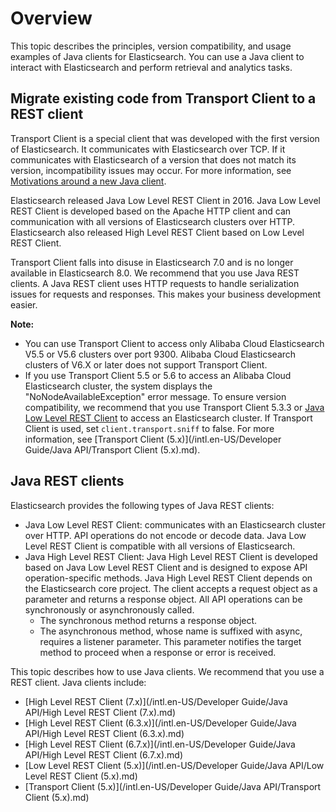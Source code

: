 # Overview

This topic describes the principles, version compatibility, and usage examples of Java clients for Elasticsearch. You can use a Java client to interact with Elasticsearch and perform retrieval and analytics tasks.

## Migrate existing code from Transport Client to a REST client

Transport Client is a special client that was developed with the first version of Elasticsearch. It communicates with Elasticsearch over TCP. If it communicates with Elasticsearch of a version that does not match its version, incompatibility issues may occur. For more information, see [Motivations around a new Java client](https://www.elastic.co/guide/en/elasticsearch/client/java-rest/6.7/_motivations_around_a_new_java_client.html).

Elasticsearch released Java Low Level REST Client in 2016. Java Low Level REST Client is developed based on the Apache HTTP client and can communication with all versions of Elasticsearch clusters over HTTP. Elasticsearch also released High Level REST Client based on Low Level REST Client.

Transport Client falls into disuse in Elasticsearch 7.0 and is no longer available in Elasticsearch 8.0. We recommend that you use Java REST clients. A Java REST client uses HTTP requests to handle serialization issues for requests and responses. This makes your business development easier.

**Note:**

-   You can use Transport Client to access only Alibaba Cloud Elasticsearch V5.5 or V5.6 clusters over port 9300. Alibaba Cloud Elasticsearch clusters of V6.X or later does not support Transport Client.
-   If you use Transport Client 5.5 or 5.6 to access an Alibaba Cloud Elasticsearch cluster, the system displays the "NoNodeAvailableException" error message. To ensure version compatibility, we recommend that you use Transport Client 5.3.3 or [Java Low Level REST Client](https://www.elastic.co/guide/en/elasticsearch/client/java-rest/5.5/_basic_authentication.html) to access an Elasticsearch cluster. If Transport Client is used, set `client.transport.sniff` to false. For more information, see [Transport Client \(5.x\)](/intl.en-US/Developer Guide/Java API/Transport Client (5.x).md).

## Java REST clients

Elasticsearch provides the following types of Java REST clients:

-   Java Low Level REST Client: communicates with an Elasticsearch cluster over HTTP. API operations do not encode or decode data. Java Low Level REST Client is compatible with all versions of Elasticsearch.
-   Java High Level REST Client: Java High Level REST Client is developed based on Java Low Level REST Client and is designed to expose API operation-specific methods. Java High Level REST Client depends on the Elasticsearch core project. The client accepts a request object as a parameter and returns a response object. All API operations can be synchronously or asynchronously called.
    -   The synchronous method returns a response object.
    -   The asynchronous method, whose name is suffixed with async, requires a listener parameter. This parameter notifies the target method to proceed when a response or error is received.

This topic describes how to use Java clients. We recommend that you use a REST client. Java clients include:

-   [High Level REST Client \(7.x\)](/intl.en-US/Developer Guide/Java API/High Level REST Client (7.x).md)
-   [High Level REST Client \(6.3.x\)](/intl.en-US/Developer Guide/Java API/High Level REST Client (6.3.x).md)
-   [High Level REST Client \(6.7.x\)](/intl.en-US/Developer Guide/Java API/High Level REST Client (6.7.x).md)
-   [Low Level REST Client \(5.x\)](/intl.en-US/Developer Guide/Java API/Low Level REST Client (5.x).md)
-   [Transport Client \(5.x\)](/intl.en-US/Developer Guide/Java API/Transport Client (5.x).md)

